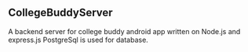 ## CollegeBuddyServer
A backend server for college buddy android app written on Node.js and express.js
PostgreSql is used for database.
  
